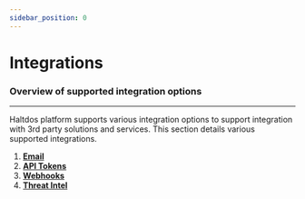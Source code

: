 ```yaml
---
sidebar_position: 0
---
```


# Integrations

### Overview of supported integration options

---

Haltdos platform supports various integration options to support integration with 3rd party solutions and services. This section details various supported integrations.

1. [**Email**](/v8/enterprise/platform/system/integrations/email)
2. [**API Tokens**](api_tokens.md)
3. [**Webhooks**](webhooks.md)
4. [**Threat Intel**](/v8/enterprise/platform/system/integrations/threat_intel)